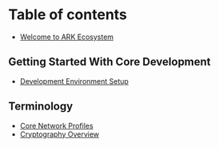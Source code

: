 # Table of contents

* [Welcome to ARK Ecosystem](README.md)

## Getting Started With Core Development <a id="core-getting-started"></a>

* [Development Environment Setup](core-getting-started/setting-up-your-development-environment.md)

## Terminology

* [Core Network Profiles](terminology/core-network-profiles.md)
* [Cryptography Overview](terminology/cryptography.md)

